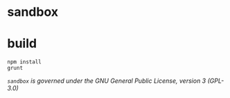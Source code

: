# sandbox

# build

    npm install
    grunt

_`sandbox` is governed under the GNU General Public License, version 3 (GPL-3.0)_
